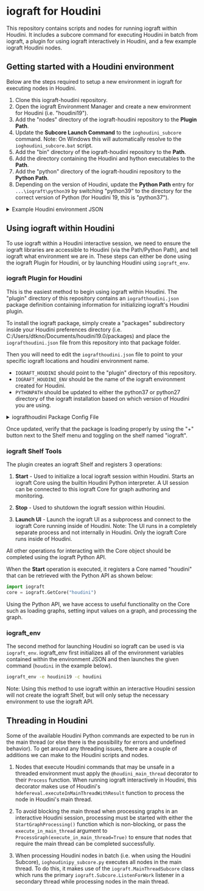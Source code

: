 # iograft for Houdini

This repository contains scripts and nodes for running iograft within Houdini. It includes a subcore command for executing Houdini in batch from iograft, a plugin for using iograft interactively in Houdini, and a few example iograft Houdini nodes.

## Getting started with a Houdini environment

Below are the steps required to setup a new environment in iograft for executing nodes in Houdini.

1. Clone this iograft-houdini repository.
2. Open the iograft Environment Manager and create a new environment for Houdini (i.e. "houdini19").
3. Add the "nodes" directory of the iograft-houdini repository to the **Plugin Path**.
4. Update the **Subcore Launch Command** to the `ioghoudini_subcore` command. Note: On Windows this will automatically resolve to the `ioghoudini_subcore.bat` script.
5. Add the "bin" directory of the iograft-houdini repository to the **Path**.
6. Add the directory containing the Houdini and hython executables to the **Path**.
7. Add the "python" directory of the iograft-houdini repository to the **Python Path**.
8. Depending on the version of Houdini, update the **Python Path** entry for `...\iograft\python39` by switching "python39" to the directory for the correct version of Python (for Houdini 19, this is "python37").

<details><summary>Example Houdini environment JSON</summary>
<p>

```json
{
    "plugin_path": [
        "C:\\Program Files\\iograft\\types",
        "C:\\Program Files\\iograft\\nodes",
        "{IOGRAFT_USER_CONFIG_DIR}\\types",
        "{IOGRAFT_USER_CONFIG_DIR}\\nodes",
        "C:\\Users\\dtkno\\Projects\\iograft-public\\iograft-houdini\\nodes"
    ],
    "subcore": {
        "launch_command": "ioghoudini_subcore"
    },
    "path": [
        "C:\\Program Files\\iograft\\bin",
        "C:\\Program Files\\Side Effects Software\\Houdini 19.0.531\\bin",
        "C:\\Users\\dtkno\\Projects\\iograft-public\\iograft-houdini\\bin"
    ],
    "python_path": [
        "C:\\Program Files\\iograft\\types",
        "C:\\Program Files\\iograft\\python37",
        "C:\\Users\\dtkno\\Projects\\iograft-public\\iograft-houdini\\python"
    ],
    "environment_variables": {},
    "appended_environments": [],
    "name": "houdini19"
}
```

</p>
</details>


## Using iograft within Houdini

To use iograft within a Houdini interactive session, we need to ensure the iograft libraries are accessible to Houdini (via the Path/Python Path), and tell iograft what environment we are in. These steps can either be done using the iograft Plugin for Houdini, or by launching Houdini using `iograft_env`.

### iograft Plugin for Houdini

This is the easiest method to begin using iograft within Houdini. The "plugin" directory of this repository contains an `iografthoudini.json` package definition containing information for initializing iograft's Houdini plugin.

To install the iograft package, simply create a "packages" subdirectory inside your Houdini preferences directory (i.e. C:/Users/dtkno/Documents/houdini19.0/packages) and place the `iografthoudini.json` file from this repository into that package folder.

Then you will need to edit the `iografthoudini.json` file to point to your specific iograft locations and houdini environment name.
- `IOGRAFT_HOUDINI` should point to the "plugin" directory of this repository.
- `IOGRAFT_HOUDINI_ENV` should be the name of the iograft environment created for Houdini.
- `PYTHONPATH` should be updated to either the python37 or python27 directory of the iograft installation based on which version of Houdini you are using.

<details><summary>iografthoudini Package Config File</summary>
<p>

```json
{
    "env": [
        {
            "IOGRAFT_HOUDINI": "C:/Users/iograft/Projects/iograft-houdini/plugin"
        },
        {
            "IOGRAFT_HOUDINI_ENV": "houdini19"
        },
        {
            "PYTHONPATH": {
                "value": "C:/Program Files/iograft/python37",
                "method": "append"
            }
        }
    ],
    "path": "$IOGRAFT_HOUDINI"
}
```

</p>
</details>

Once updated, verify that the package is loading properly by using the "+" button next to the Shelf menu and toggling on the shelf named "iograft".

### iograft Shelf Tools

The plugin creates an iograft Shelf and registers 3 operations:

1. **Start** -
Used to initialize a local iograft session within Houdini. Starts an iograft Core using the builtin Houdini Python interpreter. A UI session can be connected to this iograft Core for graph authoring and monitoring.

2. **Stop** -
Used to shutdown the iograft session within Houdini.

3. **Launch UI** -
Launch the iograft UI as a subprocess and connect to the iograft Core running inside of Houdini. Note: The UI runs in a completely separate process and not internally in Houdini. Only the iograft Core runs inside of Houdini.

All other operations for interacting with the Core object should be completed using the iograft Python API.

When the **Start** operation is executed, it registers a Core named "houdini" that can be retrieved with the Python API as shown below:

```python
import iograft
core = iograft.GetCore("houdini")
```

Using the Python API, we have access to useful functionality on the Core such as loading graphs, setting input values on a graph, and processing the graph.


### iograft_env

The second method for launching Houdini so iograft can be used is via `iograft_env`. iograft_env first initializes all of the environment variables contained within the environment JSON and then launches the given command (`houdini` in the example below).

```bat
iograft_env -e houdini19 -c houdini
```

Note: Using this method to use iograft within an interactive Houdini session will not create the iograft Shelf, but will only setup the necessary environment to use the iograft API.


## Threading in Houdini

Some of the available Houdini Python commands are expected to be run in the main thread (or else there is the possibility for errors and undefined behavior). To get around any threading issues, there are a couple of additions we can make to the Houdini scripts and nodes.

1. Nodes that execute Houdini commands that may be unsafe in a threaded environment must apply the `@houdini_main_thread` decorator to their `Process` function. When running iograft interactively in Houdini, this decorator makes use of Houdini's `hdefereval.executeInMainThreadWithResult` function to process the node in Houdini's main thread.

2. To avoid blocking the main thread when processing graphs in an interactive Houdini session, processing must be started with either the `StartGraphProcessing()` function which is non-blocking, or pass the `execute_in_main_thread` argument to `ProcessGraph(execute_in_main_thread=True)` to ensure that nodes that require the main thread can be completed successfully.

3. When processing Houdini nodes in batch (i.e. when using the Houdini Subcore), `ioghoudinipy_subcore.py` executes all nodes in the main thread. To do this, it makes use of the `iograft.MainThreadSubcore` class which runs the primary `iograft.Subcore.ListenForWork` listener in a secondary thread while processing nodes in the main thread.
